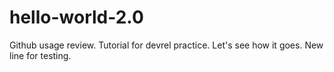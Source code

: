 # hello-world-2.0
Github usage review.
Tutorial for devrel practice. 
Let's see how it goes.
New line for testing.
